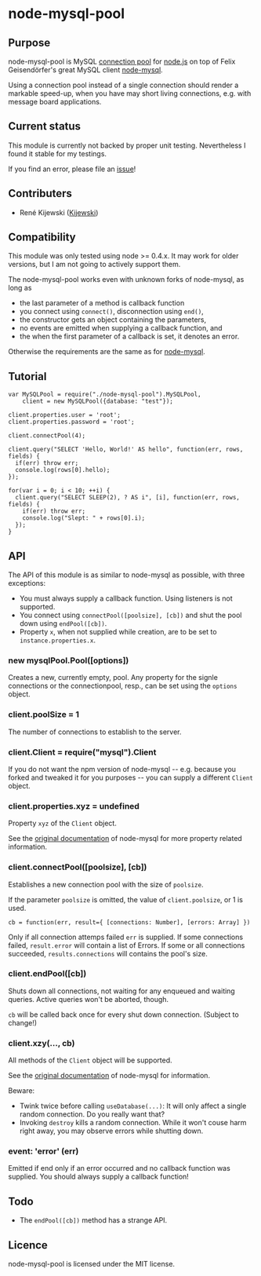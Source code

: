 # node-mysql-pool

## Purpose

node-mysql-pool is MySQL [connection pool](http://en.wikipedia.org/wiki/Connection_pool)
for [node.js](http://nodejs.org/) on top of Felix Geisendörfer's great MySQL client
[node-mysql](https://github.com/felixge/node-mysql).

Using a connection pool instead of a single connection should render a markable
speed-up, when you have may short living connections, e.g. with message board applications.

## Current status

This module is currently not backed by proper unit testing. Nevertheless I found
it stable for my testings.

If you find an error, please file an [issue](https://github.com/Kijewski/node-mysql-pool/issues)!

## Contributers

* René Kijewski ([Kijewski](https://github.com/Kijewski))

## Compatibility

This module was only tested using node >= 0.4.x. It may work for older versions,
but I am not going to actively support them.

The node-mysql-pool works even with unknown forks of node-mysql, as long as

* the last parameter of a method is callback function
* you connect using `connect()`, disconnection using `end()`,
* the constructor gets an object containing the parameters,
* no events are emitted when supplying a callback function, and
* the when the first parameter of a callback is set, it denotes an error.

Otherwise the requirements are the same as for
[node-mysql](https://github.com/felixge/node-mysql/blob/master/Readme.md).

## Tutorial

    var MySQLPool = require("./node-mysql-pool").MySQLPool,
        client = new MySQLPool({database: "test"});
        
    client.properties.user = 'root';
    client.properties.password = 'root';
    
    client.connectPool(4);
    
    client.query("SELECT 'Hello, World!' AS hello", function(err, rows, fields) {
      if(err) throw err;
      console.log(rows[0].hello);
    });
    
    for(var i = 0; i < 10; ++i) {
      client.query("SELECT SLEEP(2), ? AS i", [i], function(err, rows, fields) {
        if(err) throw err;
        console.log("Slept: " + rows[0].i);
      });
    }

## API

The API of this module is as similar to node-mysql as possible, with three exceptions:

* You must always supply a callback function. Using listeners is not supported.
* You connect using `connectPool([poolsize], [cb])` and shut the pool down using
  `endPool([cb])`.
* Property `x`, when not supplied while creation, are to be set to `instance.properties.x`.

### new mysqlPool.Pool([options])

Creates a new, currently empty, pool. Any property for the signle connections or
the connectionpool, resp., can be set using the `options` object.

### client.poolSize = 1

The number of connections to establish to the server.

### client.Client = require("mysql").Client

If you do not want the npm version of node-mysql -- e.g. because you forked and
tweaked it for you purposes -- you can supply a different `Client` object.

### client.properties.xyz = undefined

Property `xyz` of the `Client` object.

See the [original documentation](https://github.com/felixge/node-mysql/blob/master/Readme.md)
of node-mysql for more property related information.

### client.connectPool([poolsize], [cb])

Establishes a new connection pool with the size of `poolsize`.

If the parameter `poolsize` is omitted, the value of `client.poolsize`, or 1 is used.

    cb = function(err, result={ [connections: Number], [errors: Array] })

Only if all connection attemps failed `err` is supplied.
If some connections failed, `result.error` will contain a list of Errors.
If some or all connections succeeded, `results.connections` will contains the pool's size.

### client.endPool([cb])

Shuts down all connections, not waiting for any enqueued and waiting queries.
Active queries won't be aborted, though.

`cb` will be called back once for every shut down connection. (Subject to change!)

### client.xzy(..., cb)

All methods of the `Client` object will be supported.

See the [original documentation](https://github.com/felixge/node-mysql/blob/master/Readme.md)
of node-mysql for information.

Beware:

* Twink twice before calling `useDatabase(...)`: It will only affect a single random
  connection. Do you really want that?
* Invoking `destroy` kills a random connection. While it won't couse harm right away,
  you may observe errors while shutting down.

### event: 'error' (err)

Emitted if end only if an error occurred and no callback function was supplied.
You should always supply a callback function!

## Todo

* The `endPool([cb])` method has a strange API.

## Licence

node-mysql-pool is licensed under the MIT license.
